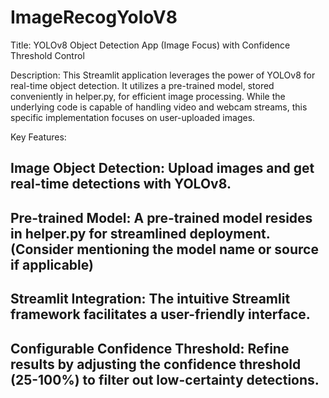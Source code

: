 # ImageRecogYoloV8
Title: YOLOv8 Object Detection App (Image Focus) with Confidence Threshold Control

Description:
This Streamlit application leverages the power of YOLOv8 for real-time object detection. It utilizes a pre-trained model, stored conveniently in helper.py, for efficient image processing. While the underlying code is capable of handling video and webcam streams, this specific implementation focuses on user-uploaded images.

Key Features:
## Image Object Detection: Upload images and get real-time detections with YOLOv8.
## Pre-trained Model: A pre-trained model resides in helper.py for streamlined deployment. (Consider mentioning the model name or source if applicable)
## Streamlit Integration: The intuitive Streamlit framework facilitates a user-friendly interface.
## Configurable Confidence Threshold: Refine results by adjusting the confidence threshold (25-100%) to filter out low-certainty detections.
